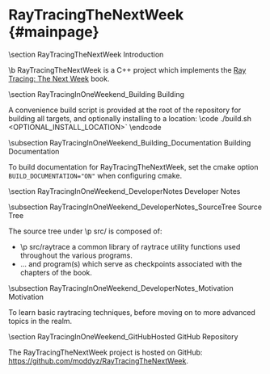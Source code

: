 # RayTracingTheNextWeek {#mainpage}

\section RayTracingTheNextWeek Introduction

\b RayTracingTheNextWeek is a C++ project which implements the 
<a href="https://raytracing.github.io/books/RayTracingTheNextWeek.html">Ray Tracing: The Next Week</a> book.

\section RayTracingInOneWeekend_Building Building

A convenience build script is provided at the root of the repository for building all targets, and optionally installing to a location: 
\code
./build.sh <OPTIONAL_INSTALL_LOCATION>`
\endcode

\subsection RayTracingInOneWeekend_Building_Documentation Building Documentation

To build documentation for RayTracingTheNextWeek, set the cmake option `BUILD_DOCUMENTATION="ON"` when configuring cmake.

\section RayTracingInOneWeekend_DeveloperNotes Developer Notes

\subsection RayTracingInOneWeekend_DeveloperNotes_SourceTree Source Tree

The source tree under \p src/ is composed of:
- \p src/raytrace a common library of raytrace utility functions used throughout the various programs.
- ... and program(s) which serve as checkpoints associated with the chapters of the book.

\subsection RayTracingInOneWeekend_DeveloperNotes_Motivation Motivation

To learn basic raytracing techniques, before moving on to more advanced topics in the realm.

\section RayTracingInOneWeekend_GitHubHosted GitHub Repository

The RayTracingTheNextWeek project is hosted on GitHub: https://github.com/moddyz/RayTracingTheNextWeek.
